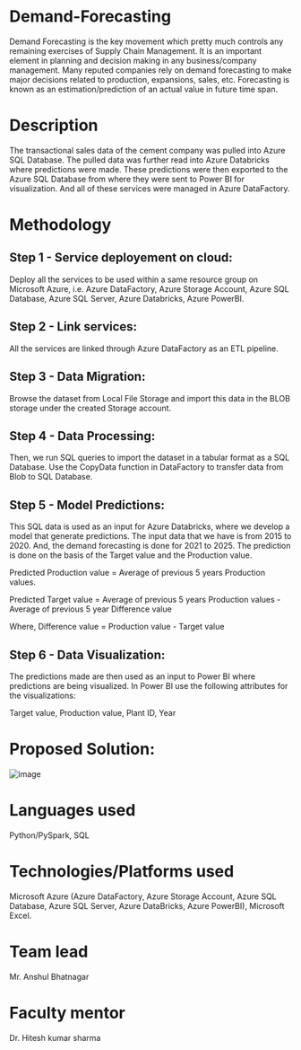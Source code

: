 # Demand-Forecasting
Demand Forecasting is the key movement which pretty much controls any remaining exercises of Supply Chain Management. It is an important element in planning and decision making in any business/company management. Many reputed companies rely on demand forecasting to make major decisions related to production, expansions, sales, etc. Forecasting is known as an estimation/prediction of an actual value in future time span.

# Description
The transactional sales data of the cement company was pulled into Azure SQL Database. The pulled data was further read into Azure Databricks where predictions were made. These predictions were then exported to the Azure SQL Database from where they were sent to Power BI for visualization. And all of these services were managed in Azure DataFactory.

# Methodology
## Step 1 - Service deployement on cloud:
Deploy all the services to be used within a same resource group on Microsoft Azure, i.e. Azure DataFactory, Azure Storage Account, Azure SQL Database, Azure SQL Server, Azure Databricks, Azure PowerBI.

## Step 2 - Link services:
All the services are linked through Azure DataFactory as an ETL pipeline.

## Step 3 - Data Migration:
Browse the dataset from Local File Storage and import this data in the BLOB storage under the created Storage account.

## Step 4 - Data Processing:
Then, we run SQL queries to import the dataset in a tabular format as a SQL Database. Use the CopyData function in DataFactory to transfer data from Blob to SQL Database.

## Step 5 - Model Predictions: 
This SQL data is used as an input for Azure Databricks, where we develop a model that generate predictions. The input data that we have is from 2015 to 2020. And, the demand forecasting is done for 2021 to 2025. The prediction is done on the basis of the Target value and the Production value.

Predicted Production value = Average of previous 5 years Production values.

Predicted Target value = Average of previous 5 years Production values - Average of previous 5 year Difference value

Where, Difference value = Production value - Target value

## Step 6 - Data Visualization: 
The predictions made are then used as an input to Power BI where predictions are being visualized. 
In Power BI use the following attributes for the visualizations:

Target value, Production value, Plant ID, Year

# Proposed Solution:
![image](https://user-images.githubusercontent.com/47741271/174055236-624a8017-41fe-4e4a-9f8c-dc873be1fc1d.png)

# Languages used
Python/PySpark, SQL

# Technologies/Platforms used
Microsoft Azure (Azure DataFactory, Azure Storage Account, Azure SQL Database, Azure SQL Server, Azure DataBricks, Azure PowerBI), Microsoft Excel.

# Team lead
Mr. Anshul Bhatnagar

# Faculty mentor
Dr. Hitesh kumar sharma
